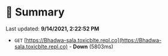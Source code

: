 # 📖 Summary
Last updated: **9/14/2021, 2:22:52 PM**

- `GET` [https://Bhadwa-sala.toxicblte.repl.co](https://Bhadwa-sala.toxicblte.repl.co) - **Down** (5803ms)
